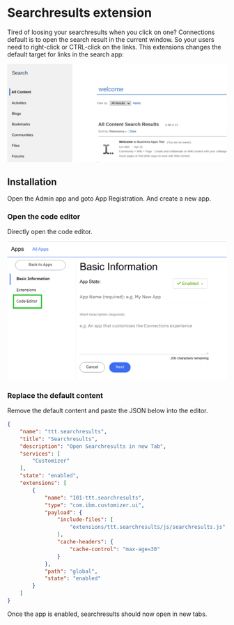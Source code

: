 # Searchresults extension

Tired of loosing your searchresults when you click on one?
Connections default is to open the search result in the current window. So your users need to right-click or CTRL-click on the links.
This extensions changes the default target for links in the search app:

![Search Results](/assets/images/extensions/search-overview.png)

## Installation

Open the Admin app and goto App Registration. And create a new app.

### Open the code editor

Directly open the code editor.

![Code editor](/assets/images/extensions/appreg-code-editor.png)

### Replace the default content

Remove the default content and paste the JSON below into the editor.

```json
{
    "name": "ttt.searchresults",
    "title": "Searchresults",
    "description": "Open Searchresults in new Tab",
    "services": [
        "Customizer"
    ],
    "state": "enabled",
    "extensions": [
        {
            "name": "101-ttt.searchresults",
            "type": "com.ibm.customizer.ui",
            "payload": {
                "include-files": [
                    "extensions/ttt.searchresults/js/searchresults.js"
                ],
                "cache-headers": {
                    "cache-control": "max-age=30"
                }
            },
            "path": "global",
            "state": "enabled"
        }
    ]
}
```

Once the app is enabled, searchresults should now open in new tabs.
